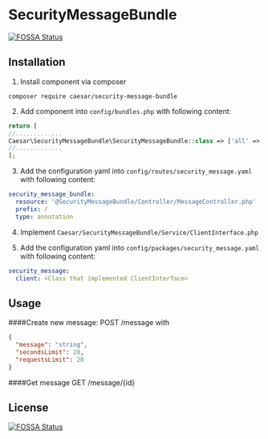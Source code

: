 # SecurityMessageBundle
[![FOSSA Status](https://app.fossa.com/api/projects/git%2Bgithub.com%2Fcaesar-team%2FCaesarSecureMessageBundle.svg?type=shield)](https://app.fossa.com/projects/git%2Bgithub.com%2Fcaesar-team%2FCaesarSecureMessageBundle?ref=badge_shield)


## Installation
1. Install component via composer
```shell script
composer require caesar/security-message-bundle
```

2. Add component into `config/bundles.php` with following content:
```php
return [
//.............
Caesar\SecurityMessageBundle\SecurityMessageBundle::class => ['all' => true],
//.............
];
```

3. Add the configuration yaml into `config/routes/security_message.yaml` with following content:
```yaml
security_message_bundle:
  resource: '@SecurityMessageBundle/Controller/MessageController.php'
  prefix: /
  type: annotation
```

4. Implement `Caesar/SecurityMessageBundle/Service/ClientInterface.php`

5. Add the configuration yaml into `config/packages/security_message.yaml` with following content:
```yaml
security_message:
  client: <Class that implemented ClientInterface>
```
## Usage
####Create new message:
POST /message with
```json
{
  "message": "string",
  "secondsLimit": 20,
  "requestsLimit": 20
}
```
####Get message
GET /message/{id} 


## License
[![FOSSA Status](https://app.fossa.com/api/projects/git%2Bgithub.com%2Fcaesar-team%2FCaesarSecureMessageBundle.svg?type=large)](https://app.fossa.com/projects/git%2Bgithub.com%2Fcaesar-team%2FCaesarSecureMessageBundle?ref=badge_large)